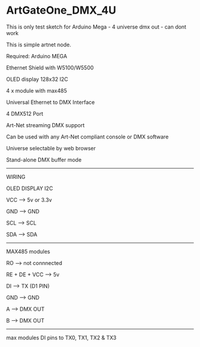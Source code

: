 # ArtGateOne_DMX_4U
This is only test sketch for Arduino Mega - 4 universe dmx out - can dont work


This is simple artnet node.

Required: Arduino MEGA

Ethernet Shield with W5100/W5500

OLED display 128x32 I2C

4 x module with max485

Universal Ethernet to DMX Interface

4 DMX512 Port

Art-Net streaming DMX support

Can be used with any Art-Net compliant console or DMX software

Universe selectable by web browser

Stand-alone DMX buffer mode


---------------
WIRING

OLED DISPLAY I2C

VCC --> 5v or 3.3v

GND --> GND

SCL --> SCL

SDA --> SDA


------------------
MAX485 modules

RO --> not connnected

RE + DE + VCC --> 5v

DI --> TX (D1 PIN)

GND --> GND

A --> DMX OUT

B --> DMX OUT



--------------------
max modules DI pins to TX0, TX1, TX2 & TX3

